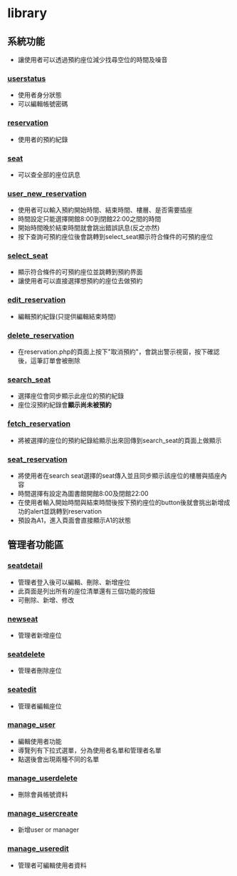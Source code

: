 ﻿# library
## 系統功能
- 讓使用者可以透過預約座位減少找尋空位的時間及噪音
### [userstatus](https://github.com/librarySQL/library/blob/main/userstatus.php)
- 使用者身分狀態
- 可以編輯帳號密碼
### [reservation](https://github.com/librarySQL/library/blob/main/reservation.php)
- 使用者的預約紀錄
### [seat](https://github.com/librarySQL/library/blob/main/seat.php)
- 可以查全部的座位訊息
### [user_new_reservation](https://github.com/librarySQL/library/blob/main/user_new_reservation.php) 
- 使用者可以輸入預約開始時間、結束時間、樓層、是否需要插座
- 時間設定只能選擇開館8:00到閉館22:00之間的時間
- 開始時間晚於結束時間就會跳出錯誤訊息(反之亦然)
-  按下查詢可預約座位後會跳轉到select_seat顯示符合條件的可預約座位
### [select_seat](https://github.com/librarySQL/library/blob/main/select_seat.php) 
- 顯示符合條件的可預約座位並跳轉到預約界面
- 讓使用者可以直接選擇想預約的座位去做預約
### [edit_reservation](https://github.com/librarySQL/library/blob/main/edit_reservation.php)
- 編輯預約紀錄(只提供編輯結束時間)
### [delete_reservation](https://github.com/librarySQL/library/blob/main/delete_reservation.php)
- 在reservation.php的頁面上按下"取消預約"，會跳出警示視窗，按下確認後，這筆訂單會被刪除
### [search_seat](https://github.com/librarySQL/library/blob/main/search_seat.php)
- 選擇座位會同步顯示此座位的預約紀錄
- 座位沒預約紀錄會**顯示尚未被預約**
### [fetch_reservation](https://github.com/librarySQL/library/blob/main/fetch_reservation.php)
- 將被選擇的座位的預約紀錄給顯示出來回傳到search_seat的頁面上做顯示
### [seat_reservation](https://github.com/librarySQL/library/blob/main/seat_reservation.php)
- 將使用者在search seat選擇的seat傳入並且同步顯示該座位的樓層與插座內容
- 時間選擇有設定為圖書館開館8:00及閉館22:00
- 在使用者輸入開始時間與結束時間後按下預約座位的button後就會挑出新增成功的alert並跳轉到reservation
- 預設為A1，進入頁面會直接顯示A1的狀態

## 管理者功能區
### [seatdetail](https://github.com/librarySQL/library/blob/main/seatdetail.php)
- 管理者登入後可以編輯、刪除、新增座位
- 此頁面是列出所有的座位清單還有三個功能的按鈕
- 可刪除、新增、修改

### [newseat](https://github.com/librarySQL/library/blob/main/newseat.php)
- 管理者新增座位
### [seatdelete](https://github.com/librarySQL/library/blob/main/seatdelete.php)
- 管理者刪除座位
### [seatedit](https://github.com/librarySQL/library/blob/main/seatedit.php)
- 管理者編輯座位
### [manage_user](https://github.com/librarySQL/library/blob/main/manage_user.php)
- 編輯使用者功能
- 導覽列有下拉式選單，分為使用者名單和管理者名單
- 點選後會出現兩種不同的名單
### [manage_userdelete](https://github.com/librarySQL/library/blob/main/manage_userdelete.php)
- 刪除會員帳號資料
### [manage_usercreate](https://github.com/librarySQL/library/blob/main/manage_usercreate.php)
- 新增user or manager
### [manage_useredit](https://github.com/librarySQL/library/blob/main/manage_useredit.php)
- 管理者可編輯使用者資料
